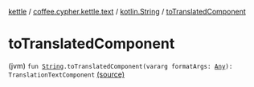 [kettle](../../index.md) / [coffee.cypher.kettle.text](../index.md) / [kotlin.String](index.md) / [toTranslatedComponent](./to-translated-component.md)

# toTranslatedComponent

(jvm) `fun `[`String`](https://kotlinlang.org/api/latest/jvm/stdlib/kotlin/-string/index.html)`.toTranslatedComponent(vararg formatArgs: `[`Any`](https://kotlinlang.org/api/latest/jvm/stdlib/kotlin/-any/index.html)`): TranslationTextComponent` [(source)](https://github.com/Cypher121/kettle/blob/master/src/main/kotlin/coffee/cypher/kettle/text/TextComponents.kt#L7)